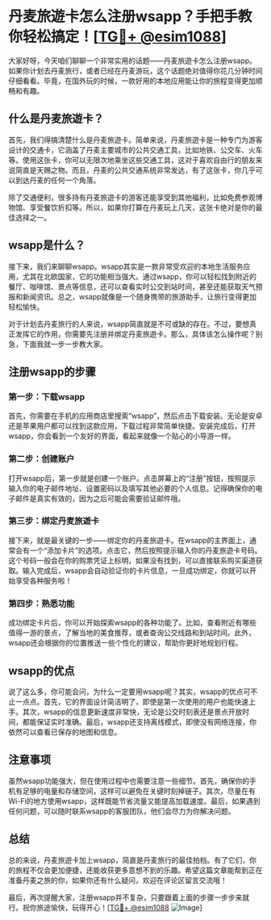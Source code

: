# 丹麦旅遊卡怎么注册wsapp？手把手教你轻松搞定！[[TG💪+ @esim1088](https://t.me/s/esim1088)]

大家好呀，今天咱们聊聊一个非常实用的话题——丹麦旅遊卡怎么注册wsapp。如果你计划去丹麦旅行，或者已经在丹麦游玩，这个话题绝对值得你花几分钟时间仔细看看。毕竟，在国外玩的时候，一款好用的本地应用能让你的旅程变得更加顺畅和有趣。

## 什么是丹麦旅遊卡？

首先，我们得搞清楚什么是丹麦旅遊卡。简单来说，丹麦旅遊卡是一种专门为游客设计的交通卡，它涵盖了丹麦主要城市的公共交通工具，比如地铁、公交车、火车等。使用这张卡，你可以无限次地乘坐这些交通工具，这对于喜欢自由行的朋友来说简直是天赐之物。而且，丹麦的公共交通系统非常发达，有了这张卡，你几乎可以到达丹麦的任何一个角落。

除了交通便利，很多持有丹麦旅遊卡的游客还能享受到其他福利，比如免费参观博物馆、享受餐饮折扣等。所以，如果你打算在丹麦玩上几天，这张卡绝对是你的最佳选择之一。

## wsapp是什么？

接下来，我们来聊聊wsapp。wsapp其实是一款非常受欢迎的本地生活服务应用，尤其在北欧国家，它的功能相当强大。通过wsapp，你可以轻松找到附近的餐厅、咖啡馆、景点等信息，还可以查看实时公交到站时间，甚至还能获取天气预报和新闻资讯。总之，wsapp就像是一个随身携带的旅游助手，让旅行变得更加轻松愉快。

对于计划去丹麦旅行的人来说，wsapp简直就是不可或缺的存在。不过，要想真正发挥它的作用，你需要先注册并绑定丹麦旅遊卡。那么，具体该怎么操作呢？别急，下面我就一步一步教大家。

## 注册wsapp的步骤

### 第一步：下载wsapp

首先，你需要在手机的应用商店里搜索“wsapp”，然后点击下载安装。无论是安卓还是苹果用户都可以找到这款应用，下载过程非常简单快捷。安装完成后，打开wsapp，你会看到一个友好的界面，看起来就像一个贴心的小导游一样。

### 第二步：创建账户

打开wsapp后，第一步就是创建一个账户。点击屏幕上的“注册”按钮，按照提示输入你的电子邮件地址、设置密码以及填写其他必要的个人信息。记得确保你的电子邮件是真实有效的，因为之后可能会需要验证邮件哦。

### 第三步：绑定丹麦旅遊卡

接下来，就是最关键的一步——绑定你的丹麦旅遊卡。在wsapp的主界面上，通常会有一个“添加卡片”的选项。点击它，然后按照提示输入你的丹麦旅遊卡号码。这个号码一般会在你的购票凭证上标明，如果没有找到，可以直接联系购买渠道获取。输入完成后，wsapp会自动验证你的卡片信息，一旦成功绑定，你就可以开始享受各种服务啦！

### 第四步：熟悉功能

成功绑定卡片后，你可以开始探索wsapp的各种功能了。比如，查看附近有哪些值得一游的景点，了解当地的美食推荐，或者查询公交线路和到站时间。此外，wsapp还会根据你的位置推送一些个性化的建议，帮助你更好地规划行程。

## wsapp的优点

说了这么多，你可能会问，为什么一定要用wsapp呢？其实，wsapp的优点可不止一点点。首先，它的界面设计简洁明了，即使是第一次使用的用户也能快速上手。其次，wsapp的信息更新速度非常快，无论是公交时刻表还是景点开放时间，都能保证实时准确。最后，wsapp还支持离线模式，即使没有网络连接，你依然可以查看已保存的地图和信息。

## 注意事项

虽然wsapp功能强大，但在使用过程中也需要注意一些细节。首先，确保你的手机有足够的电量和存储空间，这样可以避免在关键时刻掉链子。其次，尽量在有Wi-Fi的地方使用wsapp，这样既能节省流量又能提高加载速度。最后，如果遇到任何问题，可以随时联系wsapp的客服团队，他们会尽力为你解决问题。

## 总结

总的来说，丹麦旅遊卡加上wsapp，简直是丹麦旅行的最佳拍档。有了它们，你的旅程不仅会更加便捷，还能收获更多意想不到的乐趣。希望这篇文章能帮到正在准备丹麦之旅的你，如果你还有什么疑问，欢迎在评论区留言交流哦！

最后，再次提醒大家，注册wsapp并不复杂，只要跟着上面的步骤一步步来就行。祝你旅途愉快，玩得开心！[[TG💪+ @esim1088](https://t.me/s/esim1088) ![Image](https://i.postimg.cc/4NQfJmqS/Snipaste-2025-05-13-00-14-12.png)]